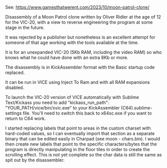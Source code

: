 See: https://www.gamesthatwerent.com/2023/10/moon-patrol-clone/

Disassembly of a Moon Patrol clone written by Oliver Ridler at the age of 12 for the VIC-20, with a view to reverse engineering the program at some stage in the future.

It was rejected by a publisher but nonetheless is an excellent attempt for someone of that age working with the tools available at the time. 

It is for an unexpanded VIC-20 (5Kb RAM, including the video RAM) so who knows what he could have done with an extra 8Kb or more. 

The disassembly is in KickAssembler format with the Basic startup code replaced. 

It can be run in VICE using Inject To Ram and with all RAM expansions disabled. 

To launch the VIC-20 version of VICE automatically with Sublime Text/Kickass you need to add "kickass_run_path": "YOUR_PATH/vice/bin/xvic.exe" to your KickAssembler (C64).sublime-settings file. You'll need to switch this back to x64sc.exe if you want to return to C64 work.


I started replacing labels that point to areas in the custom charset with hard-coded values, so I can eventually import that section as a separate binary that can be edited easily in Charpad (see moon - chars.bin). I would then create new labels that point to the specific characters/bytes that the program is directly manipulating in the floor tiles in order to create the scrolling effect. This is not yet complete so the char data is still the same as spit out by the disassembler.



